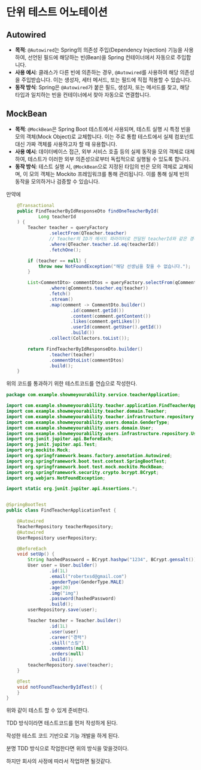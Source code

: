 # 단위 테스트 어노테이션

## Autowired

* **목적**: `@Autowired`는 Spring의 의존성 주입(Dependency Injection) 기능을 사용하여, 선언된 필드에 해당하는 빈(Bean)을 Spring 컨테이너에서 자동으로 주입합니다.
* **사용 예시**: 클래스가 다른 빈에 의존하는 경우, `@Autowired`를 사용하여 해당 의존성을 주입받습니다. 이는 생성자, 세터 메서드, 또는 필드에 직접 적용할 수 있습니다.
* **동작 방식**: Spring은 `@Autowired`가 붙은 필드, 생성자, 또는 메서드를 찾고, 해당 타입과 일치하는 빈을 컨테이너에서 찾아 자동으로 연결합니다.

## MockBean

* **목적**: `@MockBean`은 Spring Boot 테스트에서 사용되며, 테스트 실행 시 특정 빈을 모의 객체(Mock Object)로 교체합니다. 이는 주로 통합 테스트에서 실제 컴포넌트 대신 가짜 객체를 사용하고자 할 때 유용합니다.
* **사용 예시**: 데이터베이스 접근, 외부 서비스 호출 등의 실제 동작을 모의 객체로 대체하여, 테스트가 이러한 외부 의존성으로부터 독립적으로 실행될 수 있도록 합니다.
* **동작 방식**: 테스트 실행 시, `@MockBean`으로 지정된 타입의 빈은 모의 객체로 교체되며, 이 모의 객체는 Mockito 프레임워크를 통해 관리됩니다. 이를 통해 실제 빈의 동작을 모의하거나 검증할 수 있습니다.



만약에&#x20;

```java
    @Transactional
    public FindTeacherByIdResponseDto findOneTeacherById(
            Long teacherId
    ) {
        Teacher teacher = queryFactory
                .selectFrom(QTeacher.teacher)
                // Teacher의 ID가 메서드 파라미터로 전달된 teacherId와 같은 경우를 조건으로 합니다.
                .where(QTeacher.teacher.id.eq(teacherId))
                .fetchOne();

        if (teacher == null) {
            throw new NotFoundException("해당 선생님을 찾을 수 없습니다.");
        }

        List<CommentDto> commentDtos = queryFactory.selectFrom(qComments)
                .where(qComments.teacher.eq(teacher))
                .fetch()
                .stream()
                .map(comment -> CommentDto.builder()
                        .id(comment.getId())
                        .content(comment.getContent())
                        .likes(comment.getLikes())
                        .userId(comment.getUser().getId())
                        .build())
                .collect(Collectors.toList());

        return FindTeacherByIdResponseDto.builder()
                .teacher(teacher)
                .commentDtoList(commentDtos)
                .build();
    }

```

위의 코드를 통과하기 위한 테스트코드를 연습으로 작성한다.

```java
package com.example.showmeyourability.service.teacherApplication;

import com.example.showmeyourability.teacher.application.FindTeacherApplication;
import com.example.showmeyourability.teacher.domain.Teacher;
import com.example.showmeyourability.teacher.infrastructure.repository.TeacherRepository;
import com.example.showmeyourability.users.domain.GenderType;
import com.example.showmeyourability.users.domain.User;
import com.example.showmeyourability.users.infrastructure.repository.UserRepository;
import org.junit.jupiter.api.BeforeEach;
import org.junit.jupiter.api.Test;
import org.mockito.Mock;
import org.springframework.beans.factory.annotation.Autowired;
import org.springframework.boot.test.context.SpringBootTest;
import org.springframework.boot.test.mock.mockito.MockBean;
import org.springframework.security.crypto.bcrypt.BCrypt;
import org.webjars.NotFoundException;

import static org.junit.jupiter.api.Assertions.*;


@SpringBootTest
public class FindTeacherApplicationTest {

    @Autowired
    TeacherRepository teacherRepository;
    @Autowired
    UserRepository userRepository;

    @BeforeEach
    void setUp() {
        String hashedPassword = BCrypt.hashpw("1234", BCrypt.gensalt());
        User user = User.builder()
                .id(1L)
                .email("robertxsd@gmail.com")
                .genderType(GenderType.MALE)
                .age(20)
                .img("img")
                .password(hashedPassword)
                .build();
        userRepository.save(user);

        Teacher teacher = Teacher.builder()
                .id(1L)
                .user(user)
                .career("경력")
                .skill("스킬")
                .comments(null)
                .orders(null)
                .build();
        teacherRepository.save(teacher);
    }

    @Test
    void notFoundTeacherByIdTest() {
    }
}

```

위와 같이 테스트 할 수 있게 준비한다.

TDD 방식이라면 테스트코드를 먼저 작성하게 된다.

작성한 테스트 코드 기반으로 기능 개발을 하게 된다.&#x20;



분명 TDD 방식으로 작업한다면 위의 방식을 맞을것이다.

하지만 회사의 사정에 따라서 작업하면 될것같다.



